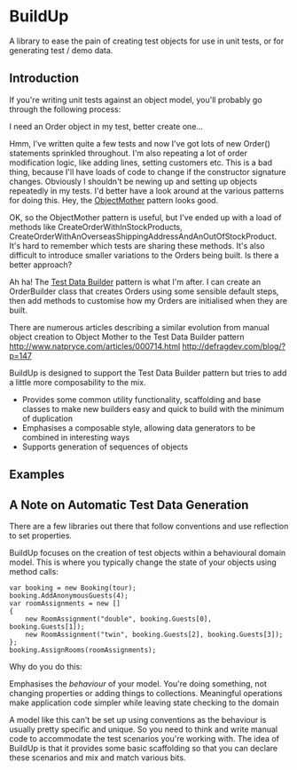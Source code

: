 BuildUp
=======

A library to ease the pain of creating test objects for use in unit tests, or for generating test / demo data.

Introduction
------------

If you're writing unit tests against an object model, you'll probably go through the following process:

I need an Order object in my test, better create one...

Hmm, I've written quite a few tests and now I've got lots of new Order() statements sprinkled throughout. I'm also repeating a lot of order modification logic, like adding lines, setting customers etc. This is a bad thing, because I'll have loads of code to change if the constructor signature changes.  Obviously I shouldn't be newing up and setting up objects repeatedly in my tests. I'd better have a look around at the various patterns for doing this. Hey, the [ObjectMother](http://martinfowler.com/bliki/ObjectMother.html) pattern looks good. 

OK, so the ObjectMother pattern is useful, but I've ended up with a load of methods like CreateOrderWithInStockProducts, 
CreateOrderWithAnOverseasShippingAddressAndAnOutOfStockProduct. It's hard to remember which tests are sharing these methods. It's also difficult to 
introduce smaller variations to the Orders being built. Is there a better approach?

Ah ha! The [Test Data Builder](http://c2.com/cgi/wiki?TestDataBuilder) pattern is what I'm after. I can create an OrderBuilder class that creates Orders
using some sensible default steps, then add methods to customise how my Orders are initialised when they are built.

There are numerous articles describing a similar evolution from manual object creation to Object Mother to the Test Data Builder pattern http://www.natpryce.com/articles/000714.html http://defragdev.com/blog/?p=147

BuildUp is designed to support the Test Data Builder pattern but tries to add a little more composability to the mix.

- Provides some common utility functionality, scaffolding and base classes to make new builders easy and quick to build with the minimum of duplication
- Emphasises a composable style, allowing data generators to be combined in interesting ways
- Supports generation of sequences of objects

Examples
--------


A Note on Automatic Test Data Generation
----------------------------------------

There are a few libraries out there that follow conventions and use reflection to set properties.

BuildUp focuses on the creation of test objects within a behavioural domain model. This is where you typically change the state
of your objects using method calls:

```
var booking = new Booking(tour);
booking.AddAnonymousGuests(4);
var roomAssignments = new []
{
	new RoomAssignment("double", booking.Guests[0], booking.Guests[1]);
	new RoomAssignment("twin", booking.Guests[2], booking.Guests[3]);
};
booking.AssignRooms(roomAssignments);
```

Why do you do this:

Emphasises the _behaviour_ of your model. You're doing something, not changing properties or adding things to collections.
Meaningful operations make application code simpler while leaving state checking to the domain

A model like this can't be set up using conventions as the behaviour is usually pretty specific and unique. So you need to think and write manual code to 
accommodate the test scenarios you're working with. The idea of BuildUp is that it provides some basic scaffolding so that you can declare these scenarios
and mix and match various bits.


